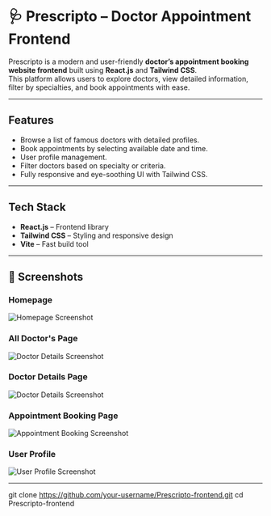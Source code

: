 # 🩺 Prescripto – Doctor Appointment Frontend

Prescripto is a modern and user-friendly **doctor’s appointment booking website frontend** built using **React.js** and **Tailwind CSS**.  
This platform allows users to explore doctors, view detailed information, filter by specialties, and book appointments with ease.

---

## Features
-  Browse a list of famous doctors with detailed profiles.  
-  Book appointments by selecting available date and time.  
-  User profile management.  
-  Filter doctors based on specialty or criteria.  
-  Fully responsive and eye-soothing UI with Tailwind CSS.  

---

##  Tech Stack
-  **React.js** – Frontend library  
-  **Tailwind CSS** – Styling and responsive design  
-  **Vite** – Fast build tool  

---

## 📸 Screenshots  

### Homepage  
![Homepage Screenshot](screenshots/homepage.png)  

### All Doctor's Page  
![Doctor Details Screenshot](screenshots/all_doctors.png) 

### Doctor Details Page  
![Doctor Details Screenshot](screenshots/doctors_details.png) 

### Appointment Booking Page  
![Appointment Booking Screenshot](screenshots/my_appointments.png)  

### User Profile  
![User Profile Screenshot](screenshots/patient_profile.png)  

---
git clone https://github.com/your-username/Prescripto-frontend.git
cd Prescripto-frontend
